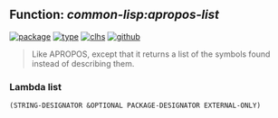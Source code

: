 ## Function: ***common-lisp:apropos-list***
[![package](https://img.shields.io/badge/Package-COMMON--LISP-5f9ea0.svg?style=social&colorA=999999)](../) [![type](https://img.shields.io/badge/Type-Function-5f9ea0.svg?style=social&colorA=999999)](../#function) [![clhs](https://img.shields.io/badge/CLHS-APROPOS--LIST-5f9ea0.svg?style=social&colorA=999999)](http://www.lispworks.com/documentation/HyperSpec/Body/f_apropo.htm) [![github](https://img.shields.io/badge/GitHub-View_the_source-5f9ea0.svg?style=social&colorA=999999&logo=github)](https://github.com/sbcl/sbcl/blob/master/src/code/target-package.lisp/) 

> Like APROPOS, except that it returns a list of the symbols found instead
> of describing them.

### Lambda list
```
(STRING-DESIGNATOR &OPTIONAL PACKAGE-DESIGNATOR EXTERNAL-ONLY)
```
